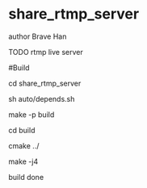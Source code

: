 # share_rtmp_server

 author Brave Han

 TODO rtmp live server


#Build

cd share_rtmp_server

sh auto/depends.sh

make -p build

cd build

cmake ../

make -j4

build done
